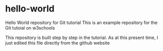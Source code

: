 # hello-world
Hello World repository for Git tutorial
This is an example repository for the Git tutoial on w3schools

This repository is built step by step in the tutorial.
As at this present time, I just edited this file directly from the github website
